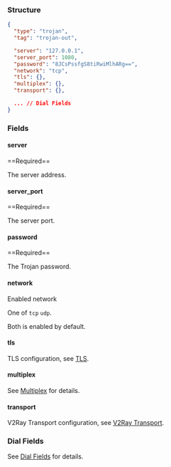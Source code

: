 ### Structure

```json
{
  "type": "trojan",
  "tag": "trojan-out",

  "server": "127.0.0.1",
  "server_port": 1080,
  "password": "8JCsPssfgS8tiRwiMlhARg==",
  "network": "tcp",
  "tls": {},
  "multiplex": {},
  "transport": {},

  ... // Dial Fields
}
```

### Fields

#### server

==Required==

The server address.

#### server_port

==Required==

The server port.

#### password

==Required==

The Trojan password.

#### network

Enabled network

One of `tcp` `udp`.

Both is enabled by default.

#### tls

TLS configuration, see [TLS](/configuration/shared/tls/#outbound).

#### multiplex

See [Multiplex](/configuration/shared/multiplex#outbound) for details.

#### transport

V2Ray Transport configuration, see [V2Ray Transport](/configuration/shared/v2ray-transport).

### Dial Fields

See [Dial Fields](/configuration/shared/dial) for details.
